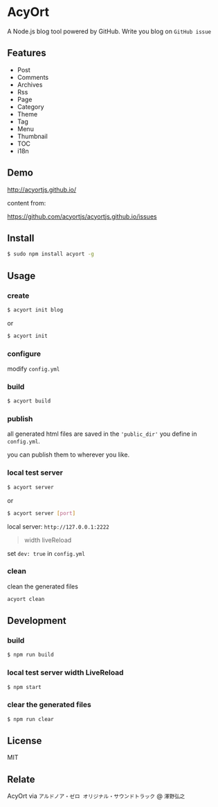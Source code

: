 # AcyOrt

A Node.js blog tool powered by GitHub. Write you blog on `GitHub issue`

## Features

- Post 
- Comments
- Archives
- Rss
- Page 
- Category
- Theme
- Tag 
- Menu
- Thumbnail
- TOC
- i18n

## Demo

http://acyortjs.github.io/

content from:
 
https://github.com/acyortjs/acyortjs.github.io/issues

## Install

```bash
$ sudo npm install acyort -g
```

## Usage

### create

```bash
$ acyort init blog
```

or 

```bash
$ acyort init
```

### configure

modify `config.yml`

### build

```bash
$ acyort build
```

### publish

all generated html files are saved in the `'public_dir'` you define in `config.yml`. 

you can publish them to wherever you like.

### local test server

```bash
$ acyort server
```

or

```bash
$ acyort server [port]
```

local server: `http://127.0.0.1:2222`

> width liveReload
          
set `dev: true` in `config.yml`

### clean

clean the generated files

```bash
acyort clean
```

## Development

### build

```bash
$ npm run build
```

### local test server width LiveReload

```bash
$ npm start
```

### clear the generated files

```bash
$ npm run clear
```

## License

MIT

## Relate

AcyOrt via `アルドノア・ゼロ オリジナル・サウンドトラック` @ `澤野弘之`
